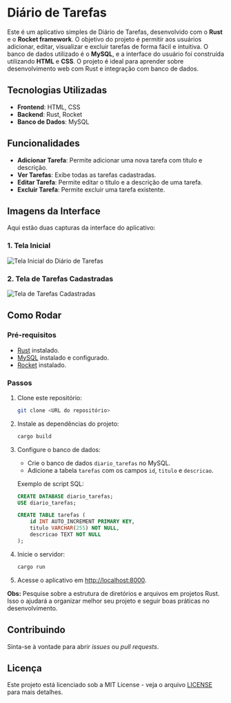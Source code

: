 # Diário de Tarefas

Este é um aplicativo simples de Diário de Tarefas, desenvolvido com o **Rust** e o **Rocket framework**. O objetivo do projeto é permitir aos usuários adicionar, editar, visualizar e excluir tarefas de forma fácil e intuitiva. O banco de dados utilizado é o **MySQL**, e a interface do usuário foi construída utilizando **HTML** e **CSS**. O projeto é ideal para aprender sobre desenvolvimento web com Rust e integração com banco de dados.

## Tecnologias Utilizadas

- **Frontend**: HTML, CSS
- **Backend**: Rust, Rocket
- **Banco de Dados**: MySQL

## Funcionalidades

- **Adicionar Tarefa**: Permite adicionar uma nova tarefa com título e descrição.
- **Ver Tarefas**: Exibe todas as tarefas cadastradas.
- **Editar Tarefa**: Permite editar o título e a descrição de uma tarefa.
- **Excluir Tarefa**: Permite excluir uma tarefa existente.

## Imagens da Interface

Aqui estão duas capturas da interface do aplicativo:

### 1. Tela Inicial

![Tela Inicial do Diário de Tarefas](assets/interface1.png)

### 2. Tela de Tarefas Cadastradas

![Tela de Tarefas Cadastradas](assets/interface2.png)

## Como Rodar

### Pré-requisitos

- [Rust](https://www.rust-lang.org/tools/install) instalado.
- [MySQL](https://dev.mysql.com/downloads/) instalado e configurado.
- [Rocket](https://rocket.rs/) instalado.

### Passos

1. Clone este repositório:
    ```bash
    git clone <URL do repositório>
    ```

2. Instale as dependências do projeto:
    ```bash
    cargo build
    ```

3. Configure o banco de dados:
    - Crie o banco de dados `diario_tarefas` no MySQL.
    - Adicione a tabela `tarefas` com os campos `id`, `titulo` e `descricao`.

    Exemplo de script SQL:
    ```sql
    CREATE DATABASE diario_tarefas;
    USE diario_tarefas;

    CREATE TABLE tarefas (
        id INT AUTO_INCREMENT PRIMARY KEY,
        titulo VARCHAR(255) NOT NULL,
        descricao TEXT NOT NULL
    );
    ```

4. Inicie o servidor:
    ```bash
    cargo run
    ```

5. Acesse o aplicativo em [http://localhost:8000](http://localhost:8000).


**Obs:** Pesquise sobre a estrutura de diretórios e arquivos em projetos Rust. Isso o ajudará a organizar melhor seu projeto e seguir boas práticas no desenvolvimento.

## Contribuindo

Sinta-se à vontade para abrir *issues* ou *pull requests*.

## Licença

Este projeto está licenciado sob a MIT License - veja o arquivo [LICENSE](LICENSE) para mais detalhes.




